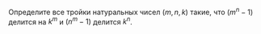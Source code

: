Определите все тройки натуральных чисел $(m, n, k)$ такие, что $(m^n - 1)$ делится на $k^m$ и $(n^m - 1)$ делится $k^n$.